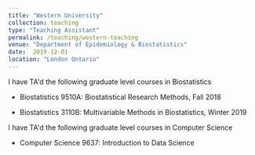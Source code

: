 ```yaml
---
title: "Western University"
collection: teaching
type: "Teaching Assistant"
permalink: /teaching/western-teaching
venue: "Department of Epidemiology & Biostatistics"
date:  2019-12-01
location: "London Ontario"
---
```


I have TA'd the following graduate level courses in Biostatistics

* Biostatistics 9510A: Biostatistical Research Methods, Fall 2018

* Biostatistics 3110B: Multivariable Methods in Biostatistics, Winter 2019

I have TA'd the following graduate level courses in Computer Science

* Computer Science 9637: Introduction to Data Science